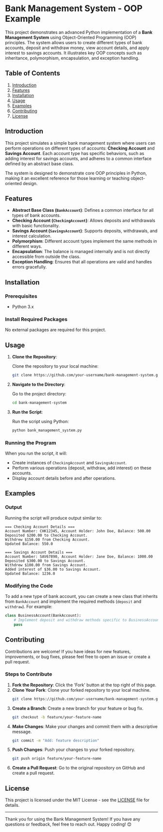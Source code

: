 # Bank Management System - OOP Example

This project demonstrates an advanced Python implementation of a **Bank Management System** using Object-Oriented Programming (OOP) principles. The system allows users to create different types of bank accounts, deposit and withdraw money, view account details, and apply interest to savings accounts. It illustrates key OOP concepts such as inheritance, polymorphism, encapsulation, and exception handling.

## Table of Contents

1. [Introduction](#introduction)
2. [Features](#features)
3. [Installation](#installation)
4. [Usage](#usage)
5. [Examples](#examples)
6. [Contributing](#contributing)
7. [License](#license)

## Introduction

This project simulates a simple bank management system where users can perform operations on different types of accounts: **Checking Account** and **Savings Account**. Each account type has specific behaviors, such as adding interest for savings accounts, and adheres to a common interface defined by an abstract base class.

The system is designed to demonstrate core OOP principles in Python, making it an excellent reference for those learning or teaching object-oriented design.

## Features

- **Abstract Base Class (`BankAccount`)**: Defines a common interface for all types of bank accounts.
- **Checking Account (`CheckingAccount`)**: Allows deposits and withdrawals with basic functionality.
- **Savings Account (`SavingsAccount`)**: Supports deposits, withdrawals, and interest calculation.
- **Polymorphism**: Different account types implement the same methods in different ways.
- **Encapsulation**: The balance is managed internally and is not directly accessible from outside the class.
- **Exception Handling**: Ensures that all operations are valid and handles errors gracefully.

## Installation

### Prerequisites

- Python 3.x

### Install Required Packages

No external packages are required for this project.

## Usage

1. **Clone the Repository**:

   Clone the repository to your local machine:

   ```bash
   git clone https://github.com/your-username/bank-management-system.git
   ```

2. **Navigate to the Directory**:

   Go to the project directory:

   ```bash
   cd bank-management-system
   ```

3. **Run the Script**:

   Run the script using Python:

   ```bash
   python bank_management_system.py
   ```

### Running the Program

When you run the script, it will:

- Create instances of `CheckingAccount` and `SavingsAccount`.
- Perform various operations (deposit, withdraw, add interest) on these accounts.
- Display account details before and after operations.

## Examples

### Output

Running the script will produce output similar to:

```
=== Checking Account Details ===
Account Number: CHK12345, Account Holder: John Doe, Balance: 500.00
Deposited $200.00 to Checking Account.
Withdrew $150.00 from Checking Account.
Updated Balance: 550.0

=== Savings Account Details ===
Account Number: SAV67890, Account Holder: Jane Doe, Balance: 1000.00
Deposited $300.00 to Savings Account.
Withdrew $100.00 from Savings Account.
Added interest of $36.00 to Savings Account.
Updated Balance: 1236.0
```

### Modifying the Code

To add a new type of bank account, you can create a new class that inherits from `BankAccount` and implement the required methods (`deposit` and `withdraw`). For example:

```python
class BusinessAccount(BankAccount):
    # Implement deposit and withdraw methods specific to BusinessAccount
    pass
```

## Contributing

Contributions are welcome! If you have ideas for new features, improvements, or bug fixes, please feel free to open an issue or create a pull request.

### Steps to Contribute

1. **Fork the Repository**: Click the 'Fork' button at the top right of this page.
2. **Clone Your Fork**: Clone your forked repository to your local machine.
   ```bash
   git clone https://github.com/your-username/bank-management-system.git
   ```
3. **Create a Branch**: Create a new branch for your feature or bug fix.
   ```bash
   git checkout -b feature/your-feature-name
   ```
4. **Make Changes**: Make your changes and commit them with a descriptive message.
   ```bash
   git commit -m "Add: feature description"
   ```
5. **Push Changes**: Push your changes to your forked repository.
   ```bash
   git push origin feature/your-feature-name
   ```
6. **Create a Pull Request**: Go to the original repository on GitHub and create a pull request.

## License

This project is licensed under the MIT License - see the [LICENSE](LICENSE) file for details.

---

Thank you for using the Bank Management System! If you have any questions or feedback, feel free to reach out. Happy coding! 😊
